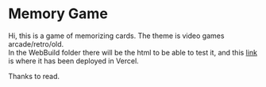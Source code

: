 # Memory Game

Hi, this is a game of memorizing cards. The theme is video games arcade/retro/old. <br>
In the WebBuild folder there will be the html to be able to test it, and this [link](https://memory-game-zeta-pink.vercel.app/) is where it has been deployed in Vercel.

 Thanks to read.
